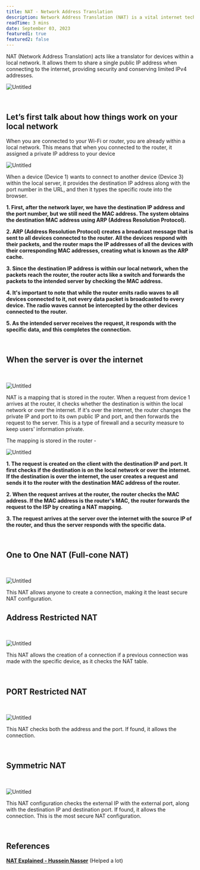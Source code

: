 ```yaml
---
title: NAT - Network Address Translation
description: Network Address Translation (NAT) is a vital internet technology that enables multiple devices to share a single public IP address, conserving IP resources and enhancing network security. NAT acts as a clever translator, allowing our devices to communicate with the internet while keeping them hidden behind the scenes. It's an essential element in the seamless functioning of our online world.
readTime: 3 mins
date: September 03, 2023
featured1: true
featured2: false
---
```



NAT (Network Address Translation) acts like a translator for devices within a local network. It allows them to share a single public IP address when connecting to the internet, providing security and conserving limited IPv4 addresses.

![Untitled](NAT%20(Network%20Address%20Translation)%204ab5b8d710cd4787a9c2e5f1a9470560/nat.gif)

<br>

## Let’s first talk about how things work on your local network

When you are connected to your Wi-Fi or router, you are already within a local network. This means that when you connected to the router, it assigned a private IP address to your device

![Untitled](NAT%20(Network%20Address%20Translation)%204ab5b8d710cd4787a9c2e5f1a9470560/Untitled.png)

When a device (Device 1) wants to connect to another device (Device 3) within the local server, it provides the destination IP address along with the port number in the URL, and then it types the specific route into the browser.

**1. First, after the network layer, we have the destination IP address and the port number, but we still need the MAC address. The system obtains the destination MAC address using ARP (Address Resolution Protocol).**

**2. ARP (Address Resolution Protocol) creates a broadcast message that is sent to all devices connected to the router. All the devices respond with their packets, and the router maps the IP addresses of all the devices with their corresponding MAC addresses, creating what is known as the ARP cache.**

**3. Since the destination IP address is within our local network, when the packets reach the router, the router acts like a switch and forwards the packets to the intended server by checking the MAC address.**

**4. It's important to note that while the router emits radio waves to all devices connected to it, not every data packet is broadcasted to every device. The radio waves cannot be intercepted by the other devices connected to the router.**

**5. As the intended server receives the request, it responds with the specific data, and this completes the connection.**

<br>

## When the server is over the internet

<br>

![Untitled](NAT%20(Network%20Address%20Translation)%204ab5b8d710cd4787a9c2e5f1a9470560/Untitled%201.png)

NAT is a mapping that is stored in the router. When a request from device 1 arrives at the router, it checks whether the destination is within the local network or over the internet. If it's over the internet, the router changes the private IP and port to its own public IP and port, and then forwards the request to the server. This is a type of firewall and a security measure to keep users' information private.

The mapping is stored in the router - 

![Untitled](NAT%20(Network%20Address%20Translation)%204ab5b8d710cd4787a9c2e5f1a9470560/Untitled%202.png)

**1. The request is created on the client with the destination IP and port. It first checks if the destination is on the local network or over the internet. If the destination is over the internet, the user creates a request and sends it to the router with the destination MAC address of the router.**

**2. When the request arrives at the router, the router checks the MAC address. If the MAC address is the router's MAC, the router forwards the request to the ISP by creating a NAT mapping.**

**3. The request arrives at the server over the internet with the source IP of the router, and thus the server responds with the specific data.**

<br>

## One to One NAT (Full-cone NAT)

<br>

![Untitled](NAT%20(Network%20Address%20Translation)%204ab5b8d710cd4787a9c2e5f1a9470560/Untitled%203.png)

This NAT allows anyone to create a connection, making it the least secure NAT configuration.
<br>

## Address Restricted NAT

<br>

![Untitled](NAT%20(Network%20Address%20Translation)%204ab5b8d710cd4787a9c2e5f1a9470560/Untitled%204.png)

This NAT allows the creation of a connection if a previous connection was made with the specific device, as it checks the NAT table.

<br>

## PORT Restricted NAT

<br>

![Untitled](NAT%20(Network%20Address%20Translation)%204ab5b8d710cd4787a9c2e5f1a9470560/Untitled%205.png)

This NAT checks both the address and the port. If found, it allows the connection.

<br>

## Symmetric NAT

<br>

![Untitled](NAT%20(Network%20Address%20Translation)%204ab5b8d710cd4787a9c2e5f1a9470560/Untitled%206.png)

This NAT configuration checks the external IP with the external port, along with the destination IP and destination port. If found, it allows the connection. This is the most secure NAT configuration.

<br>

## References


**[NAT Explained - Hussein Nasser](https://youtu.be/RG97rvw1eUo?si=X-d9Y-qvntnCeFLF)** (Helped a lot)